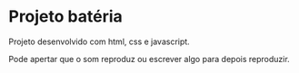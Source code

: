 # Projeto batéria

Projeto desenvolvido com html, css e javascript.

Pode apertar que o som reproduz ou escrever algo para depois reproduzir.